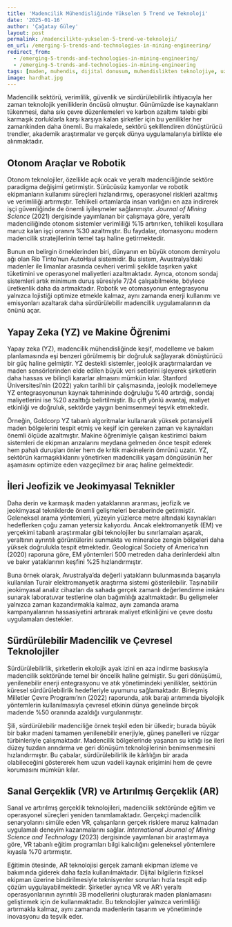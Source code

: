 ```yaml
---
title: 'Madencilik Mühendisliğinde Yükselen 5 Trend ve Teknoloji'
date: '2025-01-16'
author: 'Çağatay Güley'
layout: post
permalink: /madencilikte-yukselen-5-trend-ve-teknoloji/
en_url: /emerging-5-trends-and-technologies-in-mining-engineering/
redirect_from:
  - /emerging-5-trends-and-technologies-in-mining-engineering/
  - /emerging-5-trends-and-technologies-in-mining-engineering
tags: [maden, muhendis, dijital donusum, muhendislikten teknolojiye, uzaktan calisma, dijital beceriler, veri odakli kararlar]
image: hardhat.jpg
---
```


Madencilik sektörü, verimlilik, güvenlik ve sürdürülebilirlik ihtiyacıyla her zaman teknolojik yeniliklerin öncüsü olmuştur. Günümüzde ise kaynakların tükenmesi, daha sıkı çevre düzenlemeleri ve karbon azaltımı talebi gibi karmaşık zorluklarla karşı karşıya kalan şirketler için bu yenilikler her zamankinden daha önemli. Bu makalede, sektörü şekillendiren dönüştürücü trendler, akademik araştırmalar ve gerçek dünya uygulamalarıyla birlikte ele alınmaktadır.

## Otonom Araçlar ve Robotik

Otonom teknolojiler, özellikle açık ocak ve yeraltı madenciliğinde sektöre paradigma değişimi getirmiştir. Sürücüsüz kamyonlar ve robotik ekipmanların kullanımı süreçleri hızlandırmış, operasyonel riskleri azaltmış ve verimliliği artırmıştır. Tehlikeli ortamlarda insan varlığını en aza indirerek işçi güvenliğinde de önemli iyileşmeler sağlanmıştır. *Journal of Mining Science* (2021) dergisinde yayımlanan bir çalışmaya göre, yeraltı madenciliğinde otonom sistemler verimliliği %15 artırırken, tehlikeli koşullara maruz kalan işçi oranını %30 azaltmıştır. Bu faydalar, otomasyonu modern madencilik stratejilerinin temel taşı haline getirmektedir.

Bunun en belirgin örneklerinden biri, dünyanın en büyük otonom demiryolu ağı olan Rio Tinto’nun AutoHaul sistemidir. Bu sistem, Avustralya’daki madenler ile limanlar arasında cevheri verimli şekilde taşırken yakıt tüketimini ve operasyonel maliyetleri azaltmaktadır. Ayrıca, otonom sondaj sistemleri artık minimum duruş süresiyle 7/24 çalışabilmekte, böylece üretkenlik daha da artmaktadır. Robotik ve otomasyonun entegrasyonu yalnızca lojistiği optimize etmekle kalmaz, aynı zamanda enerji kullanımı ve emisyonları azaltarak daha sürdürülebilir madencilik uygulamalarının da önünü açar.

## Yapay Zeka (YZ) ve Makine Öğrenimi

Yapay zeka (YZ), madencilik mühendisliğinde keşif, modelleme ve bakım planlamasında eşi benzeri görülmemiş bir doğruluk sağlayarak dönüştürücü bir güç haline gelmiştir. YZ destekli sistemler, jeolojik araştırmalardan ve maden sensörlerinden elde edilen büyük veri setlerini işleyerek şirketlerin daha hassas ve bilinçli kararlar almasını mümkün kılar. Stanford Üniversitesi’nin (2022) yakın tarihli bir çalışmasında, jeolojik modellemeye YZ entegrasyonunun kaynak tahmininde doğruluğu %40 artırdığı, sondaj maliyetlerini ise %20 azalttığı belirtilmiştir. Bu çift yönlü avantaj, maliyet etkinliği ve doğruluk, sektörde yaygın benimsenmeyi teşvik etmektedir.

Örneğin, Goldcorp YZ tabanlı algoritmalar kullanarak yüksek potansiyelli maden bölgelerini tespit etmiş ve keşif için gereken zaman ve kaynakları önemli ölçüde azaltmıştır. Makine öğrenimiyle çalışan kestirimci bakım sistemleri de ekipman arızalarını meydana gelmeden önce tespit ederek hem pahalı duruşları önler hem de kritik makinelerin ömrünü uzatır. YZ, sektörün karmaşıklıklarını yönetirken madencilik yaşam döngüsünün her aşamasını optimize eden vazgeçilmez bir araç haline gelmektedir.

## İleri Jeofizik ve Jeokimyasal Teknikler

Daha derin ve karmaşık maden yataklarının aranması, jeofizik ve jeokimyasal tekniklerde önemli gelişmeleri beraberinde getirmiştir. Geleneksel arama yöntemleri, yüzeyin yüzlerce metre altındaki kaynakları hedeflerken çoğu zaman yetersiz kalıyordu. Ancak elektromanyetik (EM) ve yerçekimi tabanlı araştırmalar gibi teknolojiler bu sınırlamaları aşarak, yeraltının ayrıntılı görüntülerini sunmakta ve mineralce zengin bölgeleri daha yüksek doğrulukla tespit etmektedir. Geological Society of America’nın (2020) raporuna göre, EM yöntemleri 500 metreden daha derinlerdeki altın ve bakır yataklarının keşfini %25 hızlandırmıştır.

Buna örnek olarak, Avustralya’da değerli yatakların bulunmasında başarıyla kullanılan Turair elektromanyetik araştırma sistemi gösterilebilir. Taşınabilir jeokimyasal analiz cihazları da sahada gerçek zamanlı değerlendirme imkânı sunarak laboratuvar testlerine olan bağımlılığı azaltmaktadır. Bu gelişmeler yalnızca zaman kazandırmakla kalmaz, aynı zamanda arama kampanyalarının hassasiyetini artırarak maliyet etkinliğini ve çevre dostu uygulamaları destekler.

## Sürdürülebilir Madencilik ve Çevresel Teknolojiler

Sürdürülebilirlik, şirketlerin ekolojik ayak izini en aza indirme baskısıyla madencilik sektöründe temel bir öncelik haline gelmiştir. Su geri dönüşümü, yenilenebilir enerji entegrasyonu ve atık yönetimindeki yenilikler, sektörün küresel sürdürülebilirlik hedefleriyle uyumunu sağlamaktadır. Birleşmiş Milletler Çevre Programı’nın (2022) raporunda, atık barajı arıtımında biyolojik yöntemlerin kullanılmasıyla çevresel etkinin dünya genelinde birçok madende %50 oranında azaldığı vurgulanmıştır.

Şili, sürdürülebilir madenciliğe örnek teşkil eden bir ülkedir; burada büyük bir bakır madeni tamamen yenilenebilir enerjiyle, güneş panelleri ve rüzgar türbinleriyle çalışmaktadır. Madencilik bölgelerinde yaşanan su kıtlığı ise ileri düzey tuzdan arındırma ve geri dönüşüm teknolojilerinin benimsenmesini hızlandırmıştır. Bu çabalar, sürdürülebilirlik ile kârlılığın bir arada olabileceğini göstererek hem uzun vadeli kaynak erişimini hem de çevre korumasını mümkün kılar.

## Sanal Gerçeklik (VR) ve Artırılmış Gerçeklik (AR)

Sanal ve artırılmış gerçeklik teknolojileri, madencilik sektöründe eğitim ve operasyonel süreçleri yeniden tanımlamaktadır. Gerçekçi madencilik senaryolarını simüle eden VR, çalışanların gerçek risklere maruz kalmadan uygulamalı deneyim kazanmalarını sağlar. *International Journal of Mining Science and Technology* (2023) dergisinde yayımlanan bir araştırmaya göre, VR tabanlı eğitim programları bilgi kalıcılığını geleneksel yöntemlere kıyasla %70 artırmıştır.

Eğitimin ötesinde, AR teknolojisi gerçek zamanlı ekipman izleme ve bakımında giderek daha fazla kullanılmaktadır. Dijital bilgilerin fiziksel ekipman üzerine bindirilmesiyle teknisyenler sorunları hızla tespit edip çözüm uygulayabilmektedir. Şirketler ayrıca VR ve AR’ı yeraltı operasyonlarının ayrıntılı 3B modellerini oluşturarak maden planlamasını geliştirmek için de kullanmaktadır. Bu teknolojiler yalnızca verimliliği artırmakla kalmaz, aynı zamanda madenlerin tasarım ve yönetiminde inovasyonu da teşvik eder.
